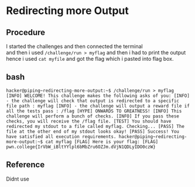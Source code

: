 # Redirecting more Output 

## Procedure
I started the challenges and then connected the terminal<br>
and then i used `/challenge/run > myflag` and then i had to print the output
hence i used `cat myfile` and got the flag which i pasted into flag box.

## bash
`hacker@piping~redirecting-more-output:~$ /challenge/run > myflag
[INFO] WELCOME! This challenge makes the following asks of you:
[INFO] - the challenge will check that output is redirected to a specific file path : myflag
[INFO] - the challenge will output a reward file if all the tests pass : /flag
[HYPE] ONWARDS TO GREATNESS!
[INFO] This challenge will perform a bunch of checks.
[INFO] If you pass these checks, you will receive the /flag file.
[TEST] You should have redirected my stdout to a file called myflag. Checking...
[PASS] The file at the other end of my stdout looks okay!
[PASS] Success! You have satisfied all execution requirements.
hacker@piping~redirecting-more-output:~$ cat myflag
[FLAG] Here is your flag:
[FLAG] pwn.college{IrVbW_iBltYYlpl6bMbZru6OZJm.dVjN1QDLyIDO0czW}`

## Reference
Didnt use
